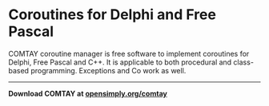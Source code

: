 # Coroutines for Delphi and Free Pascal
COMTAY coroutine manager is free software to implement coroutines for Delphi, Free Pascal and C++. 
It is applicable to both procedural and class-based programming. Exceptions and Co work as well.
***
**Download COMTAY at [opensimply.org/comtay](https://opensimply.org/comtay/)**
